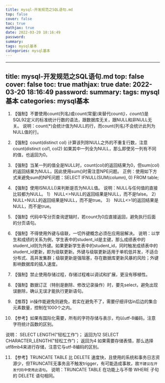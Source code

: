 ```yaml
---
title: mysql-开发规范之SQL语句.md
top: false
cover: false
toc: true
mathjax: true
date: 2022-03-20 18:16:49
password:
summary:
tags: mysql基本
categories: mysql基本
---
```

---
title: mysql-开发规范之SQL语句.md
top: false
cover: false
toc: true
mathjax: true
date: 2022-03-20 18:16:49
password:
summary:
tags: mysql基本
categories: mysql基本
---
1. 【强制】不要使用count(列名)或count(常量)来替代count(*)，count(*)是SQL92定义的标准统计行数的语法，跟数据库无关，跟NULL和非NULL无关。 说明：count(*)会统计值为NULL的行，而count(列名)不会统计此列为NULL值的行。

2. 【强制】count(distinct col) 计算该列除NULL之外的不重复行数，注意 count(distinct col1, col2) 如果其中一列全为NULL，那么即使另一列有不同的值，也返回为0。

3. 【强制】当某一列的值全是NULL时，count(col)的返回结果为0，但sum(col)的返回结果为NULL，因此使用sum()时需注意NPE问题。 正例：使用如下方式来避免sum的NPE问题：SELECT IFNULL(SUM(column), 0) FROM table;

4. 【强制】使用ISNULL()来判断是否为NULL值。 说明：NULL与任何值的直接比较都为NULL。
 1） NULL<>NULL的返回结果是NULL，而不是false。 
 2） NULL=NULL的返回结果是NULL，而不是true。
 3） NULL<>1的返回结果是NULL，而不是true。

5. 【强制】代码中写分页查询逻辑时，若count为0应直接返回，避免执行后面的分页语句。

6. 【强制】不得使用外键与级联，一切外键概念必须在应用层解决。 说明：以学生和成绩的关系为例，学生表中的student_id是主键，那么成绩表中的student_id则为外键。如果更新学生表中的student_id，同时触发成绩表中的student_id更新，即为级联更新。外键与级联更新适用于单机低并发，不适合分布式、高并发集群；级联更新是强阻塞，存在数据库更新风暴的风险；外键影响数据库的插入速度。

7. 【强制】禁止使用存储过程，存储过程难以调试和扩展，更没有移植性。

8. 【强制】数据订正（特别是删除、修改记录操作）时，要先select，避免出现误删除，确认无误才能执行更新语句。

9. 【推荐】in操作能避免则避免，若实在避免不了，需要仔细评估in后边的集合元素数量，控制在1000个之内。

10. 【参考】如果有国际化需要，所有的字符存储与表示，均以utf-8编码，注意字符统计函数的区别。

说明： 
SELECT LENGTH("轻松工作")； 返回为12 
SELECT CHARACTER_LENGTH("轻松工作")； 返回为4 
如果需要存储表情，那么选择utf8mb4来进行存储，注意它与utf-8编码的区别。

11. 【参考】TRUNCATE TABLE 比 DELETE 速度快，且使用的系统和事务日志资源少，但TRUNCATE无事务且不触发trigger，有可能造成事故，故`不建议在开发代码中使用此语句`。
 说明：TRUNCATE TABLE 在功能上与不带 WHERE 子句的 DELETE 语句相同。
